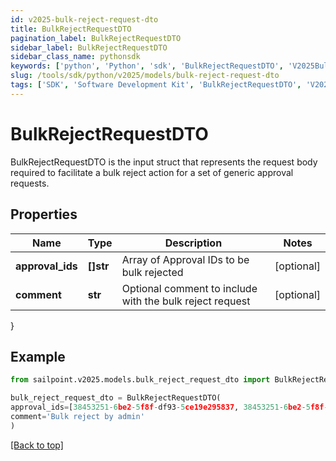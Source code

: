 ```yaml
---
id: v2025-bulk-reject-request-dto
title: BulkRejectRequestDTO
pagination_label: BulkRejectRequestDTO
sidebar_label: BulkRejectRequestDTO
sidebar_class_name: pythonsdk
keywords: ['python', 'Python', 'sdk', 'BulkRejectRequestDTO', 'V2025BulkRejectRequestDTO'] 
slug: /tools/sdk/python/v2025/models/bulk-reject-request-dto
tags: ['SDK', 'Software Development Kit', 'BulkRejectRequestDTO', 'V2025BulkRejectRequestDTO']
---
```


# BulkRejectRequestDTO

BulkRejectRequestDTO is the input struct that represents the request body required to facilitate a bulk reject action for a set of generic approval requests.

## Properties

Name | Type | Description | Notes
------------ | ------------- | ------------- | -------------
**approval_ids** | **[]str** | Array of Approval IDs to be bulk rejected | [optional] 
**comment** | **str** | Optional comment to include with the bulk reject request | [optional] 
}

## Example

```python
from sailpoint.v2025.models.bulk_reject_request_dto import BulkRejectRequestDTO

bulk_reject_request_dto = BulkRejectRequestDTO(
approval_ids=[38453251-6be2-5f8f-df93-5ce19e295837, 38453251-6be2-5f8f-df93-5ce19e295838],
comment='Bulk reject by admin'
)

```
[[Back to top]](#) 

